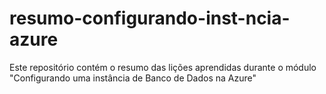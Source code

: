 # resumo-configurando-inst-ncia-azure
Este repositório contém o resumo das lições aprendidas durante o módulo "Configurando uma instância de Banco de Dados na Azure"
